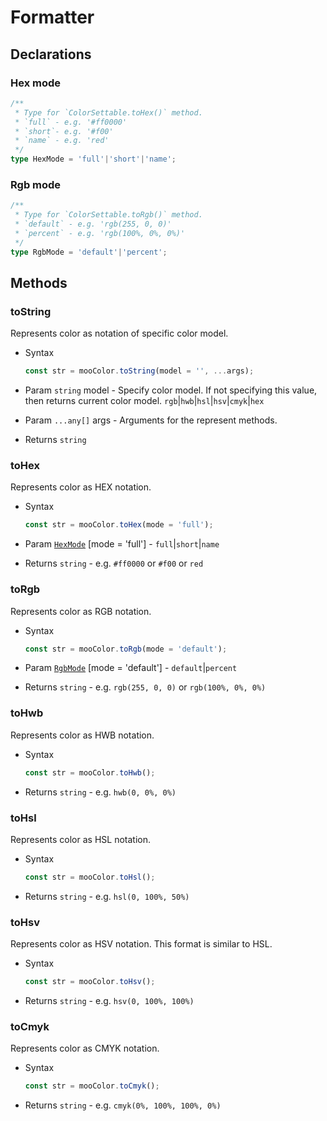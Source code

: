 # Formatter

## Declarations

### Hex mode

``` ts
/**
 * Type for `ColorSettable.toHex()` method.
 * `full` - e.g. '#ff0000'
 * `short`- e.g. '#f00'
 * `name` - e.g. 'red'
 */
type HexMode = 'full'|'short'|'name';
```

### Rgb mode

``` ts
/**
 * Type for `ColorSettable.toRgb()` method.
 * `default` - e.g. 'rgb(255, 0, 0)'
 * `percent` - e.g. 'rgb(100%, 0%, 0%)'
 */
type RgbMode = 'default'|'percent';
```

## Methods

### toString

Represents color as notation of specific color model.

- Syntax

  ``` js
  const str = mooColor.toString(model = '', ...args);
  ```

- Param `string` model - Specify color model. If not specifying this value, then returns current color model. `rgb`|`hwb`|`hsl`|`hsv`|`cmyk`|`hex`
- Param `...any[]` args - Arguments for the represent methods.
- Returns `string`

### toHex

Represents color as HEX notation.

- Syntax

  ``` js
  const str = mooColor.toHex(mode = 'full');
  ```

- Param [`HexMode`](#hex-mode) [mode = 'full'] - `full`|`short`|`name`
- Returns `string` - e.g. `#ff0000` or `#f00` or `red`

### toRgb

Represents color as RGB notation.

- Syntax

  ``` js
  const str = mooColor.toRgb(mode = 'default');
  ```

- Param [`RgbMode`](#rgb-mode) [mode = 'default'] - `default`|`percent`
- Returns `string` - e.g. `rgb(255, 0, 0)` or `rgb(100%, 0%, 0%)`

### toHwb

Represents color as HWB notation.

- Syntax

  ``` js
  const str = mooColor.toHwb();
  ```

- Returns `string` - e.g. `hwb(0, 0%, 0%)`

### toHsl

Represents color as HSL notation.

- Syntax

  ``` js
  const str = mooColor.toHsl();
  ```

- Returns `string` - e.g. `hsl(0, 100%, 50%)`

### toHsv

Represents color as HSV notation. This format is similar to HSL.

- Syntax

  ``` js
  const str = mooColor.toHsv();
  ```

- Returns `string` - e.g. `hsv(0, 100%, 100%)`

### toCmyk

Represents color as CMYK notation.

- Syntax

  ``` js
  const str = mooColor.toCmyk();
  ```

- Returns `string` - e.g. `cmyk(0%, 100%, 100%, 0%)`

